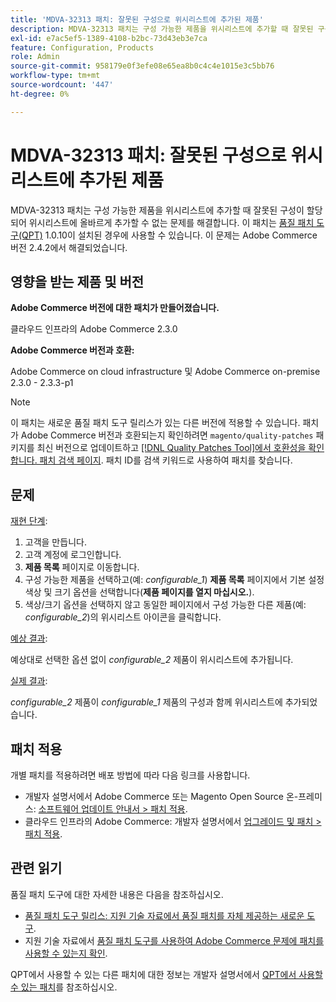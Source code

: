 ```yaml
---
title: 'MDVA-32313 패치: 잘못된 구성으로 위시리스트에 추가된 제품'
description: MDVA-32313 패치는 구성 가능한 제품을 위시리스트에 추가할 때 잘못된 구성이 할당되어 위시리스트에 올바르게 추가할 수 없는 문제를 해결합니다. 이 패치는 [Quality Patches Tool (QPT)](https://devdocs.magento.com/guides/v2.4/comp-mgr/patching.html#mqp) 1.0.10이 설치된 경우 사용할 수 있습니다. 이 문제는 Adobe Commerce 버전 2.4.2에서 해결되었습니다.
exl-id: e7ac5ef5-1389-4108-b2bc-73d43eb3e7ca
feature: Configuration, Products
role: Admin
source-git-commit: 958179e0f3efe08e65ea8b0c4c4e1015e3c5bb76
workflow-type: tm+mt
source-wordcount: '447'
ht-degree: 0%

---
```


# MDVA-32313 패치: 잘못된 구성으로 위시리스트에 추가된 제품

MDVA-32313 패치는 구성 가능한 제품을 위시리스트에 추가할 때 잘못된 구성이 할당되어 위시리스트에 올바르게 추가할 수 없는 문제를 해결합니다. 이 패치는 [품질 패치 도구(QPT)](https://devdocs.magento.com/guides/v2.4/comp-mgr/patching.html#mqp) 1.0.10이 설치된 경우에 사용할 수 있습니다. 이 문제는 Adobe Commerce 버전 2.4.2에서 해결되었습니다.

## 영향을 받는 제품 및 버전

**Adobe Commerce 버전에 대한 패치가 만들어졌습니다.**

클라우드 인프라의 Adobe Commerce 2.3.0

**Adobe Commerce 버전과 호환:**

Adobe Commerce on cloud infrastructure 및 Adobe Commerce on-premise 2.3.0 - 2.3.3-p1

>[!NOTE]
>
>이 패치는 새로운 품질 패치 도구 릴리스가 있는 다른 버전에 적용할 수 있습니다. 패치가 Adobe Commerce 버전과 호환되는지 확인하려면 `magento/quality-patches` 패키지를 최신 버전으로 업데이트하고 [[!DNL Quality Patches Tool]에서 호환성을 확인합니다. 패치 검색 페이지](https://devdocs.magento.com/quality-patches/tool.html#patch-grid). 패치 ID를 검색 키워드로 사용하여 패치를 찾습니다.

## 문제

<u>재현 단계</u>:

1. 고객을 만듭니다.
1. 고객 계정에 로그인합니다.
1. **제품 목록** 페이지로 이동합니다.
1. 구성 가능한 제품을 선택하고(예: *configurable\_1*) **제품 목록** 페이지에서 기본 설정 색상 및 크기 옵션을 선택합니다(**제품 페이지를 열지 마십시오.**).
1. 색상/크기 옵션을 선택하지 않고 동일한 페이지에서 구성 가능한 다른 제품(예: *configurable\_2*)의 위시리스트 아이콘을 클릭합니다.

<u>예상 결과</u>:

예상대로 선택한 옵션 없이 *configurable\_2* 제품이 위시리스트에 추가됩니다.

<u>실제 결과</u>:

*configurable\_2* 제품이 *configurable\_1* 제품의 구성과 함께 위시리스트에 추가되었습니다.

## 패치 적용

개별 패치를 적용하려면 배포 방법에 따라 다음 링크를 사용합니다.

* 개발자 설명서에서 Adobe Commerce 또는 Magento Open Source 온-프레미스: [소프트웨어 업데이트 안내서 > 패치 적용](https://devdocs.magento.com/guides/v2.4/comp-mgr/patching/mqp.html).
* 클라우드 인프라의 Adobe Commerce: 개발자 설명서에서 [업그레이드 및 패치 > 패치 적용](https://devdocs.magento.com/cloud/project/project-patch.html).

## 관련 읽기

품질 패치 도구에 대한 자세한 내용은 다음을 참조하십시오.

* [품질 패치 도구 릴리스: 지원 기술 자료에서 품질 패치를 자체 제공하는 새로운 도구](/help/announcements/adobe-commerce-announcements/magento-quality-patches-released-new-tool-to-self-serve-quality-patches.md).
* 지원 기술 자료에서 [품질 패치 도구를 사용하여 Adobe Commerce 문제에 패치를 사용할 수 있는지 확인](/help/support-tools/patches-available-in-qpt-tool/check-patch-for-magento-issue-with-magento-quality-patches.md).

QPT에서 사용할 수 있는 다른 패치에 대한 정보는 개발자 설명서에서 [QPT에서 사용할 수 있는 패치](https://devdocs.magento.com/quality-patches/tool.html#patch-grid)를 참조하십시오.
